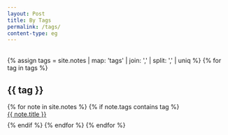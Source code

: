 ```yaml
---
layout: Post
title: By Tags
permalink: /tags/
content-type: eg
---
```


<br>
<div>
{% assign tags =  site.notes | map: 'tags' | join: ','  | split: ',' | uniq %}
{% for tag in tags %}
  <h2 id="{{ tag }}">{{ tag }}</h2>
  {% for note in site.notes %}
    {% if note.tags contains tag %}
      <li id="category-content" style="padding-bottom: 0.6em; list-style: none;"><a href="{{note.url}}">{{ note.title }}</a></li>
    {% endif %}
  {% endfor %}
{% endfor %}
</div>
<br/>
<br/>